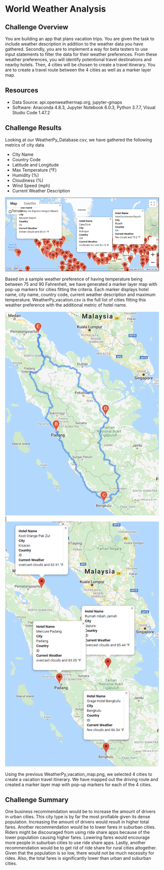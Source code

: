 # World Weather Analysis

## Challenge Overview
You are building an app that plans vacation trips. You are given the task to include weather description in addition to the weather data you have gathered. Secondly, you are to implement a way for beta testers to use input statements to filter the data for their weather preferences. From these weather preferences, you will identify potentional travel destinations and nearby hotels. Then, 4 cities will be chosen to create a travel itinerary. You are to create a travel route between the 4 cities as well as a marker layer map.

## Resources
- Data Source: api.openweathermap.org, jupyter-gmaps
- Software: Anaconda 4.8.3, Jupyter Notebook 6.0.3, Python 3.7.7, Visual Studio Code 1.47.2

## Challenge Results

Looking at our WeatherPy_Database.csv, we have gathered the following metrics of city data
- City Name
- Country Code
- Latitude and Longitude
- Max Temperature (°F)
- Humidity (%)
- Cloudiness (%)
- Wind Speed (mph)
- Current Weather Description

![WeatherPy_vacation_map](Vacation_Search/WeatherPy_vacation_map.png)

Based on a sample weather preference of having temperature being between 75 and 90 Fahrenheit, we have generated a marker layer map with pop-up markers for cities fitting the criteria. Each marker displays hotel name, city name, country code, current weather description and maximum temperature. WeatherPy_vacation.csv is the full list of cities fitting this weather preference with the additional metric of hotel name.

![WeatherPy_Travel_map](Vacation_Itinerary/WeatherPy_Travel_map.png) | ![WeatherPy_travel_map_markers](Vacation_Itinerary/WeatherPy_travel_map_markers.png)

Using the previous WeatherPy_vacation_map.png, we selected 4 cities to create a vacation travel itinerary. We have mapped out the driving route and created a marker layer map with pop-up markers for each of the 4 cities.

## Challenge Summary
One business recommendation would be to increase the amount of drivers in urban cities. This city type is by far the most profiable given its dense population. Increasing the amount of drivers would result in higher total fares. Another recommendation would be to lower fares in suburban cities. Riders might be discouraged from using ride share apps because of the lower population causing higher fares. Lowering fares would encourage more people in suburban cities to use ride share apps. Lastly, another recommendation would be to get rid of ride share for rural cities altogether. Given that the population is so low, there would not be much necessity for rides. Also, the total fares is significantly lower than urban and suburban cities.